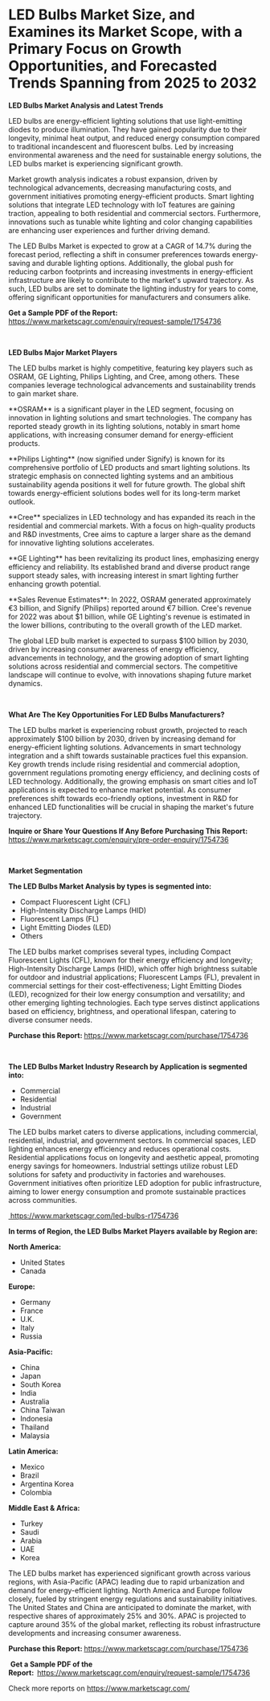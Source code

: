 <p><h1>LED Bulbs Market Size, and Examines its Market Scope, with a Primary Focus on Growth Opportunities, and Forecasted Trends Spanning from 2025 to 2032</h1></p><p><strong>LED Bulbs Market Analysis and Latest Trends</strong></p>
<p><p>LED bulbs are energy-efficient lighting solutions that use light-emitting diodes to produce illumination. They have gained popularity due to their longevity, minimal heat output, and reduced energy consumption compared to traditional incandescent and fluorescent bulbs. Led by increasing environmental awareness and the need for sustainable energy solutions, the LED bulbs market is experiencing significant growth.</p><p>Market growth analysis indicates a robust expansion, driven by technological advancements, decreasing manufacturing costs, and government initiatives promoting energy-efficient products. Smart lighting solutions that integrate LED technology with IoT features are gaining traction, appealing to both residential and commercial sectors. Furthermore, innovations such as tunable white lighting and color changing capabilities are enhancing user experiences and further driving demand.</p><p>The LED Bulbs Market is expected to grow at a CAGR of 14.7% during the forecast period, reflecting a shift in consumer preferences towards energy-saving and durable lighting options. Additionally, the global push for reducing carbon footprints and increasing investments in energy-efficient infrastructure are likely to contribute to the market's upward trajectory. As such, LED bulbs are set to dominate the lighting industry for years to come, offering significant opportunities for manufacturers and consumers alike.</p></p>
<p><strong>Get a Sample PDF of the Report:&nbsp;</strong> <a href="https://www.marketscagr.com/enquiry/request-sample/1754736?utm_campaign=3195&utm_medium=2&utm_source=Github&utm_content=ia&utm_term=04042025&utm_id=led-bulbs">https://www.marketscagr.com/enquiry/request-sample/1754736</a></p>
<p>&nbsp;</p>
<p><strong>LED Bulbs Major Market Players</strong></p>
<p><p>The LED bulbs market is highly competitive, featuring key players such as OSRAM, GE Lighting, Philips Lighting, and Cree, among others. These companies leverage technological advancements and sustainability trends to gain market share.</p><p>**OSRAM** is a significant player in the LED segment, focusing on innovation in lighting solutions and smart technologies. The company has reported steady growth in its lighting solutions, notably in smart home applications, with increasing consumer demand for energy-efficient products. </p><p>**Philips Lighting** (now signified under Signify) is known for its comprehensive portfolio of LED products and smart lighting solutions. Its strategic emphasis on connected lighting systems and an ambitious sustainability agenda positions it well for future growth. The global shift towards energy-efficient solutions bodes well for its long-term market outlook.</p><p>**Cree** specializes in LED technology and has expanded its reach in the residential and commercial markets. With a focus on high-quality products and R&D investments, Cree aims to capture a larger share as the demand for innovative lighting solutions accelerates. </p><p>**GE Lighting** has been revitalizing its product lines, emphasizing energy efficiency and reliability. Its established brand and diverse product range support steady sales, with increasing interest in smart lighting further enhancing growth potential.</p><p>**Sales Revenue Estimates**: In 2022, OSRAM generated approximately €3 billion, and Signify (Philips) reported around €7 billion. Cree's revenue for 2022 was about $1 billion, while GE Lighting's revenue is estimated in the lower billions, contributing to the overall growth of the LED market.</p><p>The global LED bulb market is expected to surpass $100 billion by 2030, driven by increasing consumer awareness of energy efficiency, advancements in technology, and the growing adoption of smart lighting solutions across residential and commercial sectors. The competitive landscape will continue to evolve, with innovations shaping future market dynamics.</p></p>
<p>&nbsp;</p>
<p><strong>What Are The Key Opportunities For LED Bulbs Manufacturers?</strong></p>
<p><p>The LED bulbs market is experiencing robust growth, projected to reach approximately $100 billion by 2030, driven by increasing demand for energy-efficient lighting solutions. Advancements in smart technology integration and a shift towards sustainable practices fuel this expansion. Key growth trends include rising residential and commercial adoption, government regulations promoting energy efficiency, and declining costs of LED technology. Additionally, the growing emphasis on smart cities and IoT applications is expected to enhance market potential. As consumer preferences shift towards eco-friendly options, investment in R&D for enhanced LED functionalities will be crucial in shaping the market's future trajectory.</p></p>
<p><strong>Inquire or Share Your Questions If Any Before Purchasing This Report:</strong> <a href="https://www.marketscagr.com/enquiry/pre-order-enquiry/1754736?utm_campaign=3195&utm_medium=2&utm_source=Github&utm_content=ia&utm_term=04042025&utm_id=led-bulbs">https://www.marketscagr.com/enquiry/pre-order-enquiry/1754736</a></p>
<p>&nbsp;</p>
<p><strong>Market Segmentation</strong></p>
<p><strong>The LED Bulbs Market Analysis by types is segmented into:</strong></p>
<p><ul><li>Compact Fluorescent Light (CFL)</li><li>High-Intensity Discharge Lamps (HID)</li><li>Fluorescent Lamps (FL)</li><li>Light Emitting Diodes (LED)</li><li>Others</li></ul></p>
<p><p>The LED bulbs market comprises several types, including Compact Fluorescent Lights (CFL), known for their energy efficiency and longevity; High-Intensity Discharge Lamps (HID), which offer high brightness suitable for outdoor and industrial applications; Fluorescent Lamps (FL), prevalent in commercial settings for their cost-effectiveness; Light Emitting Diodes (LED), recognized for their low energy consumption and versatility; and other emerging lighting technologies. Each type serves distinct applications based on efficiency, brightness, and operational lifespan, catering to diverse consumer needs.</p></p>
<p><strong>Purchase this Report:&nbsp;</strong><a href="https://www.marketscagr.com/purchase/1754736?utm_campaign=3195&utm_medium=2&utm_source=Github&utm_content=ia&utm_term=04042025&utm_id=led-bulbs">https://www.marketscagr.com/purchase/1754736</a></p>
<p>&nbsp;</p>
<p><strong>The LED Bulbs Market Industry Research by Application is segmented into:</strong></p>
<p><ul><li>Commercial</li><li>Residential</li><li>Industrial</li><li>Government</li></ul></p>
<p><p>The LED bulbs market caters to diverse applications, including commercial, residential, industrial, and government sectors. In commercial spaces, LED lighting enhances energy efficiency and reduces operational costs. Residential applications focus on longevity and aesthetic appeal, promoting energy savings for homeowners. Industrial settings utilize robust LED solutions for safety and productivity in factories and warehouses. Government initiatives often prioritize LED adoption for public infrastructure, aiming to lower energy consumption and promote sustainable practices across communities.</p></p>
<p><a href="https://www.marketscagr.com/led-bulbs-r1754736?utm_campaign=3195&utm_medium=2&utm_source=Github&utm_content=ia&utm_term=04042025&utm_id=led-bulbs">&nbsp;https://www.marketscagr.com/led-bulbs-r1754736</a></p>
<p><strong>In terms of Region, the LED Bulbs Market Players available by Region are:</strong></p>
<p>
    <p> <strong> North America: </strong>
        <ul>
            <li>United States</li>
            <li>Canada</li>
        </ul>
        </p> 
    <p> <strong> Europe: </strong>
        <ul>
            <li>Germany</li>
            <li>France</li>
            <li>U.K.</li>
            <li>Italy</li>
            <li>Russia</li>
        </ul>
        </p> 
    <p> <strong> Asia-Pacific: </strong>
        <ul>
            <li>China</li>
            <li>Japan</li>
            <li>South Korea</li>
            <li>India</li>
            <li>Australia</li>
            <li>China Taiwan</li>
            <li>Indonesia</li>
            <li>Thailand</li>
            <li>Malaysia</li>
        </ul>
        </p> 
    <p> <strong> Latin America: </strong>
        <ul>
            <li>Mexico</li>
            <li>Brazil</li>
            <li>Argentina Korea</li>
            <li>Colombia</li>
        </ul>
        </p> 
    <p> <strong> Middle East & Africa: </strong>
        <ul>
            <li>Turkey</li>
            <li>Saudi</li>
            <li>Arabia</li>
            <li>UAE</li>
            <li>Korea</li>
        </ul>
    </p>
    </p>
<p><p>The LED bulbs market has experienced significant growth across various regions, with Asia-Pacific (APAC) leading due to rapid urbanization and demand for energy-efficient lighting. North America and Europe follow closely, fueled by stringent energy regulations and sustainability initiatives. The United States and China are anticipated to dominate the market, with respective shares of approximately 25% and 30%. APAC is projected to capture around 35% of the global market, reflecting its robust infrastructure developments and increasing consumer awareness.</p></p>
<p><strong>Purchase this Report: </strong><a href="https://www.marketscagr.com/purchase/1754736?utm_campaign=3195&utm_medium=2&utm_source=Github&utm_content=ia&utm_term=04042025&utm_id=led-bulbs">https://www.marketscagr.com/purchase/1754736</a></p>
<p>&nbsp;<strong>Get a Sample PDF of the Report:&nbsp;&nbsp;</strong><a href="https://www.marketscagr.com/enquiry/request-sample/1754736?utm_campaign=3195&utm_medium=2&utm_source=Github&utm_content=ia&utm_term=04042025&utm_id=led-bulbs">https://www.marketscagr.com/enquiry/request-sample/1754736</a></p>
<p><strong></strong></p>
<p>Check more reports on <a href="https://www.marketscagr.com/?utm_campaign=3195&utm_medium=2&utm_source=Github&utm_content=ia&utm_term=04042025&utm_id=led-bulbs">https://www.marketscagr.com/</a></p>